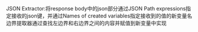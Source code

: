 JSON Extractor:将response body中的json部分通过JSON Path expressions指定接收的json键，并通过Names of created variables指定接收到的值的新变量名<br>
边界提取器通过查找左边界和右边界之间的内容并赋值到新变量中实现<br>
